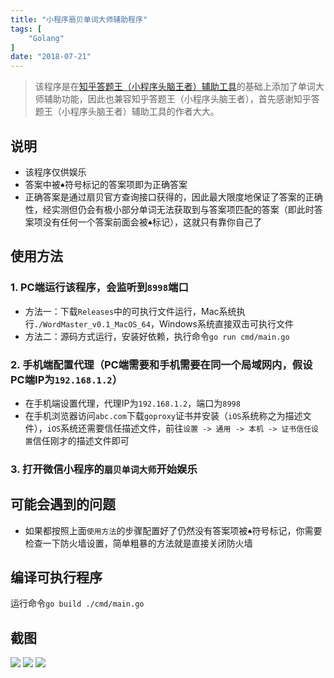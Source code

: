```yaml
---
title: "小程序扇贝单词大师辅助程序"
tags: [
    "Golang"
]
date: "2018-07-21"
---
```




> 该程序是在[知乎答题王（小程序头脑王者）辅助工具](https://github.com/sundy-li/wechat_brain)的基础上添加了单词大师辅助功能，因此也兼容知乎答题王（小程序头脑王者），首先感谢知乎答题王（小程序头脑王者）辅助工具的作者大大。

## 说明

+ 该程序仅供娱乐
+ 答案中被`♠`符号标记的答案项即为正确答案
+ 正确答案是通过扇贝官方查询接口获得的，因此最大限度地保证了答案的正确性，经实测但仍会有极小部分单词无法获取到与答案项匹配的答案（即此时答案项没有任何一个答案前面会被`♠`标记），这就只有靠你自己了

## 使用方法

### 1. PC端运行该程序，会监听到`8998`端口

+ 方法一：下载`Releases`中的可执行文件运行，Mac系统执行`./WordMaster_v0.1_MacOS_64`，Windows系统直接双击可执行文件
+ 方法二：源码方式运行，安装好依赖，执行命令`go run cmd/main.go`

### 2. 手机端配置代理（PC端需要和手机需要在同一个局域网内，假设PC端IP为`192.168.1.2`）

+ 在手机端设置代理，代理IP为`192.168.1.2`，端口为`8998`
+ 在手机浏览器访问`abc.com`下载`goproxy`证书并安装（`iOS`系统称之为描述文件），`iOS`系统还需要信任描述文件，前往`设置 -> 通用 -> 本机 -> 证书信任设置`信任刚才的描述文件即可

### 3. 打开微信小程序的`扇贝单词大师`开始娱乐

## 可能会遇到的问题

+ 如果都按照上面`使用方法`的步骤配置好了仍然没有答案项被`♠`符号标记，你需要检查一下防火墙设置，简单粗暴的方法就是直接关闭防火墙

## 编译可执行程序

运行命令`go build ./cmd/main.go`

## 截图

![](https://raw.githubusercontent.com/igordonxiao/word-master/master/screenshot/sc1.jpeg)
![](https://raw.githubusercontent.com/igordonxiao/word-master/master/screenshot/sc2.jpeg)
![](https://raw.githubusercontent.com/igordonxiao/word-master/master/screenshot/terminal.png)

